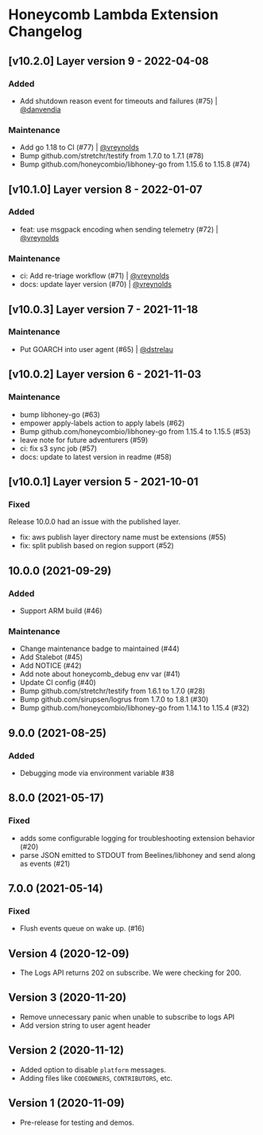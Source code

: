 # Honeycomb Lambda Extension Changelog

## [v10.2.0] Layer version 9 - 2022-04-08

### Added

- Add shutdown reason event for timeouts and failures (#75) | [@danvendia](https://github.com/danvendia)

### Maintenance

- Add go 1.18 to CI (#77) | [@vreynolds](https://github.com/vreynolds)
- Bump github.com/stretchr/testify from 1.7.0 to 1.7.1 (#78)
- Bump github.com/honeycombio/libhoney-go from 1.15.6 to 1.15.8 (#74)

## [v10.1.0] Layer version 8 - 2022-01-07

### Added

- feat: use msgpack encoding when sending telemetry (#72) | [@vreynolds](https://github.com/vreynolds)

### Maintenance

- ci: Add re-triage workflow (#71) | [@vreynolds](https://github.com/vreynolds)
- docs: update layer version (#70) | [@vreynolds](https://github.com/vreynolds)

## [v10.0.3] Layer version 7 - 2021-11-18

### Maintenance

- Put GOARCH into user agent (#65) | [@dstrelau](https://github.com/dstrelau)

## [v10.0.2] Layer version 6 - 2021-11-03

### Maintenance

- bump libhoney-go (#63)
- empower apply-labels action to apply labels (#62)
- Bump github.com/honeycombio/libhoney-go from 1.15.4 to 1.15.5 (#53)
- leave note for future adventurers (#59)
- ci: fix s3 sync job (#57)
- docs: update to latest version in readme (#58)

## [v10.0.1] Layer version 5 - 2021-10-01

### Fixed

Release 10.0.0 had an issue with the published layer.

- fix: aws publish layer directory name must be extensions (#55)
- fix: split publish based on region support (#52)

## 10.0.0 (2021-09-29)

### Added

- Support ARM build (#46)

### Maintenance

- Change maintenance badge to maintained (#44)
- Add Stalebot (#45)
- Add NOTICE (#42)
- Add note about honeycomb_debug env var (#41)
- Update CI config (#40)
- Bump github.com/stretchr/testify from 1.6.1 to 1.7.0 (#28)
- Bump github.com/sirupsen/logrus from 1.7.0 to 1.8.1 (#30)
- Bump github.com/honeycombio/libhoney-go from 1.14.1 to 1.15.4 (#32)

## 9.0.0 (2021-08-25)
### Added
- Debugging mode via environment variable #38

## 8.0.0 (2021-05-17)
### Fixed
- adds some configurable logging for troubleshooting extension behavior (#20)
- parse JSON emitted to STDOUT from Beelines/libhoney and send along as events (#21)

## 7.0.0 (2021-05-14)
### Fixed
- Flush events queue on wake up. (#16)

## Version 4 (2020-12-09)

- The Logs API returns 202 on subscribe. We were checking for 200.

## Version 3 (2020-11-20)

- Remove unnecessary panic when unable to subscribe to logs API
- Add version string to user agent header

## Version 2 (2020-11-12)

- Added option to disable `platform` messages.
- Adding files like `CODEOWNERS`, `CONTRIBUTORS`, etc.

## Version 1 (2020-11-09)

- Pre-release for testing and demos.
